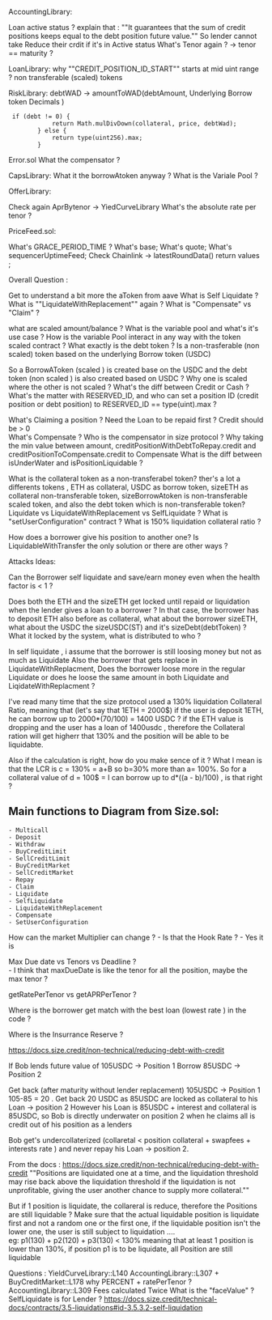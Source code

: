
AccountingLibrary: 

Loan active status ? 
explain that : ""It guarantees that the sum of credit positions keeps equal to the debt position future value.""
So lender cannot take Reduce their crdit if it's in Active status
What's Tenor again ? -> tenor == maturity ? 



LoanLibrary: 
why ""CREDIT_POSITION_ID_START"" starts at mid uint range ? 
non transferable (scaled) tokens

RiskLibrary: 
debtWAD -> amountToWAD(debtAmount, Underlying Borrow token Decimals ) 

```solidity Collateral ratio calculation
 if (debt != 0) {
            return Math.mulDivDown(collateral, price, debtWad);
        } else {
            return type(uint256).max;
        }

```



Error.sol
What the compensator ? 

CapsLibrary:
What it the borrowAtoken anyway ?
What is the Variale Pool ? 

OfferLibrary: 

Check again AprBytenor -> YiedCurveLibrary
What's the absolute rate per tenor ? 



PriceFeed.sol:

What's GRACE_PERIOD_TIME ?
What's base;
What's quote;
What's sequencerUptimeFeed;
Check Chainlink -> latestRoundData() return values ;





Overall Question : 

Get to understand a bit more the aToken from aave 
What is Self Liquidate ? 
What is ""LiquidateWithReplacement"" again ? 
What is "Compensate" vs "Claim" ?

what are scaled amount/balance ? 
What is the variable pool and what's it's use case ? 
How is the variable Pool interact in any way with the token scaled contract ? 
What exactly is the debt token ? Is a non-trasferable (non scaled) token based on the underlying Borrow token (USDC)

So a BorrowAToken (scaled ) is created base on the USDC and the debt token (non scaled ) is also created based on USDC ? 
Why one is scaled where the other is not scaled ? 
What's the diff between Credit or Cash ? 
What's the matter with RESERVED_ID, and who can set a position ID (credit position or debt position) to RESERVED_ID == type(uint).max ?

What's Claiming a position ? Need the Loan to be repaid first ? Credit should be > 0  
What's Compensate ? Who is the compensator in size protocol ? 
Why taking the min value between amount, creditPositionWithDebtToRepay.credit and creditPositionToCompensate.credit to Compensate
What is the diff between isUnderWater and isPositionLiquidable ? 

What is the collateral token as a non-transferabel token? ther's a lot a differents tokens , ETH as collateral, USDC as borrow token, sizeETH as collateral non-transferable token, sizeBorrowAtoken is non-transferable scaled token, and also the debt token which is non-transferable token?
Liquidate vs LiquidateWithReplacement vs SelfLiquidate ? 
What is "setUserConfiguration" contract ? 
What is 150% liquidation collateral ratio ? 



How does a borrower give his position to another one? Is LiquidableWithTransfer the only solution or there are other ways ? 












Attacks Ideas: 

Can the Borrower self liquidate and save/earn money even when the health factor is < 1 ? 






Does both the ETH and the sizeETH get locked until repaid or liquidation when the lender gives a loan to a borrower ? In that case, the borrower has to deposit ETH also before as collateral, what about the borrower sizeETH, what about the USDC the sizeUSDC(ST) and it's sizeDebt(debtToken) ? What it locked by the system, what is distributed to who ? 


In self liquidate , i assume that the borrower is still loosing money but not as much as Liquidate
Also the borrower that gets replace in LiquidateWithReplacment, Does the borrower loose more in the regular Liquidate or does he loose the same amount in both Liquidate and LiqidateWithReplacment ? 


I've read many time that the size protocol used a 130% liquidation Collateral Ratio, meaning that (let's say that 1ETH = 2000$) if the user is deposit 1ETH, he can borrow up to 2000*(70/100) = 1400 USDC ? if the ETH value is dropping and the user has a loan of 1400usdc , therefore the Collateral ration will get higherr that 130% and the position will be able to be liquidabte. 


Also if the calculation is right, how do you make sence of it ? What I mean is that the LCR is c = 130% = a+B so b=30% more than a= 100%. So for a collateral value of d = 100$ =  I can borrow up to d*((a - b)/100) , is that right ?




## Main functions to Diagram from Size.sol: 
    - Multicall
    - Deposit
    - Withdraw
    - BuyCreditLimit
    - SellCreditLimit
    - BuyCreditMarket
    - SellCreditMarket
    - Repay
    - Claim
    - Liquidate
    - SelfLiquidate
    - LiquidateWithReplacement
    - Compensate
    - SetUserConfiguration

How can the market Multiplier can change ? 
    - Is that the Hook Rate ?
    - Yes it is  

Max Due date vs Tenors vs Deadline ?  
    - I think that maxDueDate is like the tenor for all the position, maybe the max tenor ?  

getRatePerTenor vs getAPRPerTenor ? 

Where is the borrower get match with the best loan (lowest rate ) in the code ? 

Where is the Insurrance Reserve ? 
    

https://docs.size.credit/non-technical/reducing-debt-with-credit

If Bob lends future value of 105USDC -> Position 1
Borrow 85USDC -> Position 2

Get back (after maturity without lender replacement) 105USDC -> Position 1
105-85 = 20 . Get back 20 USDC as 85USDC are locked as collateral to his Loan -> position 2
However his Loan is 85USDC + interest and collateral is 85USDC, so Bob is directly underwater on position 2 when he claims all is credit out of his position as a lenders

Bob get's undercollaterized (collaretal < position collateral + swapfees + interests rate ) and never repay his Loan -> position 2. 

From the docs : https://docs.size.credit/non-technical/reducing-debt-with-credit
""Positions are liquidated one at a time, and the liquidation threshold may rise back above the liquidation threshold if the liquidation is not unprofitable, giving the user another chance to supply more collateral.""

But if 1 position is liquidate, the collareral is reduce, therefore the Positions are still liquidable ?
Make sure that the actual liquidable position is liquidate first and not a random one or the first one, if the liquidable position isn't the lower one, the user is still subject to liquidation ....  
eg: p1(130) + p2(120) + p3(130) < 130% meaning that at least 1 position is lower than 130%, if position p1 is to be liquidate, all Position are still liquidable 



Questions : 
YieldCurveLibrary::L140
AccountingLibrary::L307 + BuyCreditMarket::L178 why PERCENT + ratePerTenor ? 
AccountingLibrary::L309 Fees calculated Twice
What is the "faceValue" ? 
SelfLiquidate is for Lender ? https://docs.size.credit/technical-docs/contracts/3.5-liquidations#id-3.5.3.2-self-liquidation
